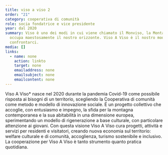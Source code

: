 ```yaml
---
title: viso a viso 2
order: "21"
category: cooperativa di comunità
role: socia fondatrice e vice presidente
year: dal 2020
summary: Viso è uno dei modi in cui viene chiamato il Monviso, la Montagna che
  occupa maestosamente il nostro orizzonte. Viso A Viso è il nostro modo di
  confrontarci.
media: []
links:
  - name: none
    action: linkto
    target: none
    emailaddress: none
    emailsubject: none
    emailcontent: none
---
```

Viso A Viso* nasce nel 2020 durante la pandemia Covid-19 come possibile risposta ai bisogni di un territorio, scegliendo la Cooperativa di comunità come metodo e modello di innovazione sociale. É un progetto collettivo che accoglie, con entusiasmo e impegno, la sfida per la montagna contemporanea e la sua abitabilità in una dimensione europea, sperimentando un modello di rigenerazione a base culturale, con particolare attenzione ai giovani. Con questa visione Viso A Viso cura progetti, attività e servizi per residenti e visitatori, creando nuova economia sul territorio: welfare culturale e di comunità, accoglienza, turismo sostenibile e inclusivo. La cooperazione per Viso A Viso è tanto strumento quanto pratica quotidiana.
